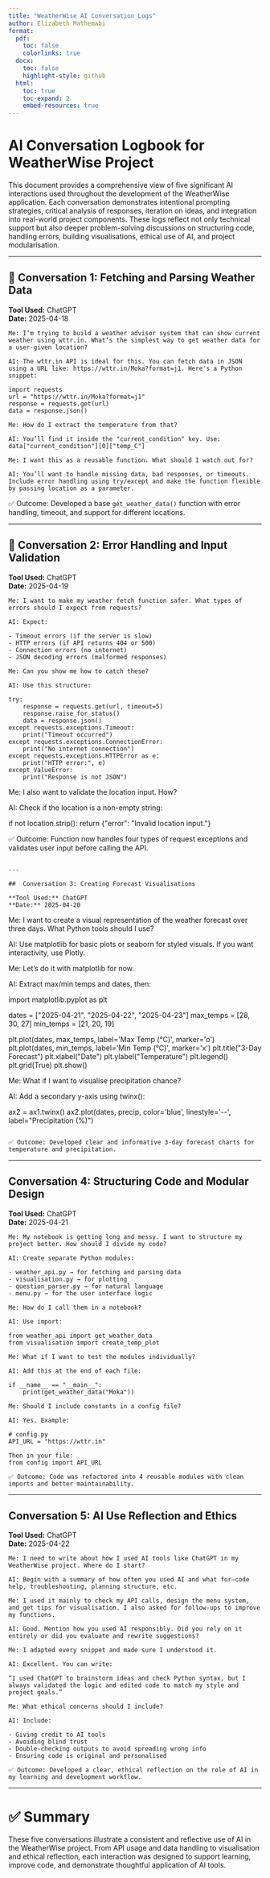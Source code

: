```yaml
---
title: "WeatherWise AI Conversation Logs"
author: Elizabeth Mathemabi
format:
  pdf:
    toc: false
    colorlinks: true
  docx:
    toc: false
    highlight-style: github
  html:
    toc: true
    toc-expand: 2
    embed-resources: true
---
```


# AI Conversation Logbook for WeatherWise Project

This document provides a comprehensive view of five significant AI interactions used throughout the development of the WeatherWise application. Each conversation demonstrates intentional prompting strategies, critical analysis of responses, iteration on ideas, and integration into real-world project components. These logs reflect not only technical support but also deeper problem-solving discussions on structuring code, handling errors, building visualisations, ethical use of AI, and project modularisation.

---

## 🧩 Conversation 1: Fetching and Parsing Weather Data

**Tool Used:** ChatGPT  
**Date:** 2025-04-18

```
Me: I’m trying to build a weather advisor system that can show current weather using wttr.in. What’s the simplest way to get weather data for a user-given location?

AI: The wttr.in API is ideal for this. You can fetch data in JSON using a URL like: https://wttr.in/Moka?format=j1. Here's a Python snippet:

import requests
url = "https://wttr.in/Moka?format=j1"
response = requests.get(url)
data = response.json()

Me: How do I extract the temperature from that?

AI: You’ll find it inside the "current_condition" key. Use: data["current_condition"][0]["temp_C"]

Me: I want this as a reusable function. What should I watch out for?

AI: You’ll want to handle missing data, bad responses, or timeouts. Include error handling using try/except and make the function flexible by passing location as a parameter.
```

✅ Outcome: Developed a base `get_weather_data()` function with error handling, timeout, and support for different locations.

---

## 🔁 Conversation 2: Error Handling and Input Validation

**Tool Used:** ChatGPT  
**Date:** 2025-04-19

```
Me: I want to make my weather fetch function safer. What types of errors should I expect from requests?

AI: Expect:

- Timeout errors (if the server is slow)
- HTTP errors (if API returns 404 or 500)
- Connection errors (no internet)
- JSON decoding errors (malformed responses)

Me: Can you show me how to catch these?

AI: Use this structure:

try:
    response = requests.get(url, timeout=5)
    response.raise_for_status()
    data = response.json()
except requests.exceptions.Timeout:
    print("Timeout occurred")
except requests.exceptions.ConnectionError:
    print("No internet connection")
except requests.exceptions.HTTPError as e:
    print("HTTP error:", e)
except ValueError:
    print("Response is not JSON")
```

Me: I also want to validate the location input. How?

AI: Check if the location is a non-empty string:

if not location.strip():
    return {"error": "Invalid location input."}

✅ Outcome: Function now handles four types of request exceptions and validates user input before calling the API.
```

---

##  Conversation 3: Creating Forecast Visualisations

**Tool Used:** ChatGPT  
**Date:** 2025-04-20

```
Me: I want to create a visual representation of the weather forecast over three days. What Python tools should I use?

AI: Use matplotlib for basic plots or seaborn for styled visuals. If you want interactivity, use Plotly.

Me: Let’s do it with matplotlib for now.

AI: Extract max/min temps and dates, then:

import matplotlib.pyplot as plt

dates = ["2025-04-21", "2025-04-22", "2025-04-23"]
max_temps = [28, 30, 27]
min_temps = [21, 20, 19]

plt.plot(dates, max_temps, label='Max Temp (°C)', marker='o')
plt.plot(dates, min_temps, label='Min Temp (°C)', marker='x')
plt.title("3-Day Forecast")
plt.xlabel("Date")
plt.ylabel("Temperature")
plt.legend()
plt.grid(True)
plt.show()

Me: What if I want to visualise precipitation chance?

AI: Add a secondary y-axis using twinx():

ax2 = ax1.twinx()
ax2.plot(dates, precip, color='blue', linestyle='--', label="Precipitation (%)")
```

✅ Outcome: Developed clear and informative 3-day forecast charts for temperature and precipitation.
```

---

##  Conversation 4: Structuring Code and Modular Design

**Tool Used:** ChatGPT  
**Date:** 2025-04-21

```
Me: My notebook is getting long and messy. I want to structure my project better. How should I divide my code?

AI: Create separate Python modules:

- weather_api.py → for fetching and parsing data
- visualisation.py → for plotting
- question_parser.py → for natural language
- menu.py → for the user interface logic

Me: How do I call them in a notebook?

AI: Use import:

from weather_api import get_weather_data
from visualisation import create_temp_plot

Me: What if I want to test the modules individually?

AI: Add this at the end of each file:

if __name__ == "__main__":
    print(get_weather_data("Moka"))

Me: Should I include constants in a config file?

AI: Yes. Example:

# config.py
API_URL = "https://wttr.in"

Then in your file:
from config import API_URL

✅ Outcome: Code was refactored into 4 reusable modules with clean imports and better maintainability.
```

---

##  Conversation 5: AI Use Reflection and Ethics

**Tool Used:** ChatGPT  
**Date:** 2025-04-22

```
Me: I need to write about how I used AI tools like ChatGPT in my WeatherWise project. Where do I start?

AI: Begin with a summary of how often you used AI and what for—code help, troubleshooting, planning structure, etc.

Me: I used it mainly to check my API calls, design the menu system, and get tips for visualisation. I also asked for follow-ups to improve my functions.

AI: Good. Mention how you used AI responsibly. Did you rely on it entirely or did you evaluate and rewrite suggestions?

Me: I adapted every snippet and made sure I understood it.

AI: Excellent. You can write:

“I used ChatGPT to brainstorm ideas and check Python syntax, but I always validated the logic and edited code to match my style and project goals.”

Me: What ethical concerns should I include?

AI: Include:

- Giving credit to AI tools
- Avoiding blind trust
- Double-checking outputs to avoid spreading wrong info
- Ensuring code is original and personalised

✅ Outcome: Developed a clear, ethical reflection on the role of AI in my learning and development workflow.
```

---

# ✅ Summary

These five conversations illustrate a consistent and reflective use of AI in the WeatherWise project. From API usage and data handling to visualisation and ethical reflection, each interaction was designed to support learning, improve code, and demonstrate thoughtful application of AI tools.
